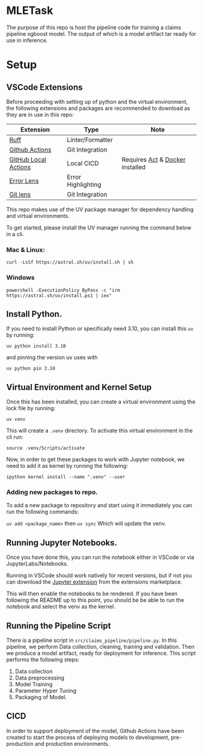 # MLETask
The purpose of this repo is host the pipeline code for training a claims pipeline xgboost model. The output of which is a model artifact tar ready for use in inference.

# Setup
## VSCode Extensions
Before proceeding with setting up of python and the virtual environment, the following extensions and packages are recommended to download as they are in use in this repo:

| Extension    | Type | Note |
| -------- | ------- | ------|
| [Ruff](https://marketplace.visualstudio.com/items?itemName=charliermarsh.ruff)| Linter/Formatter    |   |
| [Github Actions](https://marketplace.visualstudio.com/items?itemName=GitHub.vscode-github-actions)  | Git Integration    |   |
| [GitHub Local Actions](https://marketplace.visualstudio.com/items?itemName=SanjulaGanepola.github-local-actions) | Local CICD     |  Requires [Act](https://github.com/nektos/act) & [Docker](https://www.docker.com/) installed |
| [Error Lens](https://marketplace.visualstudio.com/items?itemName=usernamehw.errorlens)    | Error Highlighting    |    |
| [Git lens](https://marketplace.visualstudio.com/items?itemName=eamodio.gitlens)   | Git Integration    |    |



This repo makes use of the UV package manager for dependency handling and virtual environments. 

To get started, please install the UV manager running the command below in a cli.
### Mac & Linux:
`curl -LsSf https://astral.sh/uv/install.sh | sh`
### Windows
`powershell -ExecutionPolicy ByPass -c "irm https://astral.sh/uv/install.ps1 | iex"`


## Install Python.

If you need to install Python or specifically need 3.10, you can install this `uv` by running:

`uv python install 3.10`

and pinning the version uv uses with

`uv python pin 3.10`

## Virtual Environment and Kernel Setup
Once this has been installed, you can create a virtual environment using the lock file by running:

`uv venv`

This will create a `.venv` directory. To activate this virtual environment in the cli run:

`source .venv/Scripts/activate`

Now, in order to get these packages to work with Jupyter notebook, we need to add it as kernel by running the following:

`ipython kernel install --name ".venv" --user`

### Adding new packages to repo.
To add a new package to repository and start using it immediately you can run the following commands:

`uv add <package_name>` 
then
`uv sync` 
Which will update the venv.

## Running Jupyter Notebooks.

Once you have done this, you can run the notebook either in VSCode or via JupyterLabs/Notebooks.

Running in VSCode should work natively for recent versions, but if not you can download the [Jupyter extension](https://marketplace.visualstudio.com/items?itemName=ms-toolsai.jupyter) from the extensions marketplace.

This will then enable the notebooks to be rendered. If you have been following the README up to this point, you should be be able to run the notebook and select the venv as the kernel.

## Running the Pipeline Script

There is a pipeline script in `src/claims_pipeline/pipeline.py`. In this pipeline, we perform Data collection, cleaning, training and validation. Then we produce a model artifact, ready for deployment for inference.
This script performs the following steps:
1. Data collection
2. Data preprocessing
3. Model Training
4. Parameter Hyper Tuning
5. Packaging of Model.

## CICD
In order to support deployment of the model, Github Actions have been created to start the process of deploying models to development, pre-production and production environments.